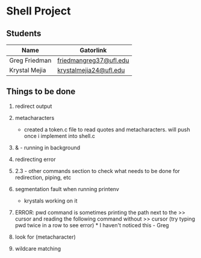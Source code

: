 Shell Project
==========================

Students
--------

Name             | Gatorlink
-----------------|----------
Greg Friedman    | friedmangreg37@ufl.edu
Krystal Mejia    | krystalmejia24@ufl.edu



Things to be done
------------------

1. redirect output

2. metacharacters
	* created a token.c file to read quotes and metacharacters. will push once i implement into shell.c

3. & - running in background

4. redirecting error

5. 2.3 - other commands section to check what needs to be done for redirection, piping, etc

6. segmentation fault when running printenv 
	* krystals working on it
		
7. ERROR: pwd command is sometimes printing the path next to the >> cursor and reading the following command without >> cursor
	(try typing pwd twice in a row to see error)
		* I haven't noticed this - Greg

8. look for \(metacharacter)

9. wildcare matching
